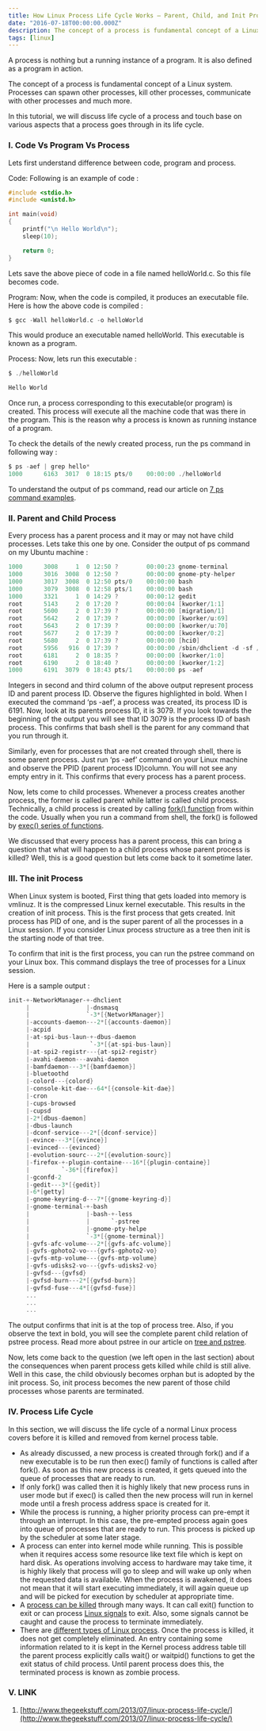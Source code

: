 ```yaml
---
title: How Linux Process Life Cycle Works – Parent, Child, and Init Process
date: "2016-07-18T00:00:00.000Z"
description: The concept of a process is fundamental concept of a Linux system. Processes can spawn other processes, kill other processes, communicate with other processes and much more. In this tutorial, we will discuss life cycle of a process and touch base on various aspects that a process goes through in its life cycle.
tags: [linux]
---
```


A process is nothing but a running instance of a program. It is also defined as a program in action.

The concept of a process is fundamental concept of a Linux system. Processes can spawn other processes, kill other processes, communicate with other processes and much more.

In this tutorial, we will discuss life cycle of a process and touch base on various aspects that a process goes through in its life cycle.

### I. Code Vs Program Vs Process

Lets first understand difference between code, program and process.

Code: Following is an example of code :

```c
#include <stdio.h>
#include <unistd.h>

int main(void)
{
    printf("\n Hello World\n");
    sleep(10);

    return 0;
}
```

Lets save the above piece of code in a file named helloWorld.c. So this file becomes code.

Program: Now, when the code is compiled, it produces an executable file. Here is how the above code is compiled :

```c
$ gcc -Wall helloWorld.c -o helloWorld
```

This would produce an executable named helloWorld. This executable is known as a program.

Process: Now, lets run this executable :

```c
$ ./helloWorld

Hello World
```

Once run, a process corresponding to this executable(or program) is created. This process will execute all the machine code that was there in the program. This is the reason why a process is known as running instance of a program.

To check the details of the newly created process, run the ps command in following way :

```c
$ ps -aef | grep hello*
1000      6163  3017  0 18:15 pts/0    00:00:00 ./helloWorld
```

To understand the output of ps command, read our article on [7 ps command examples](http://www.thegeekstuff.com/2011/04/ps-command-examples/).

### II. Parent and Child Process

Every process has a parent process and it may or may not have child processes. Lets take this one by one. Consider the output of ps command on my Ubuntu machine :

```c
1000      3008     1  0 12:50 ?        00:00:23 gnome-terminal
1000      3016  3008  0 12:50 ?        00:00:00 gnome-pty-helper
1000      3017  3008  0 12:50 pts/0    00:00:00 bash
1000      3079  3008  0 12:58 pts/1    00:00:00 bash
1000      3321     1  0 14:29 ?        00:00:12 gedit
root      5143     2  0 17:20 ?        00:00:04 [kworker/1:1]
root      5600     2  0 17:39 ?        00:00:00 [migration/1]
root      5642     2  0 17:39 ?        00:00:00 [kworker/u:69]
root      5643     2  0 17:39 ?        00:00:00 [kworker/u:70]
root      5677     2  0 17:39 ?        00:00:00 [kworker/0:2]
root      5680     2  0 17:39 ?        00:00:00 [hci0]
root      5956   916  0 17:39 ?        00:00:00 /sbin/dhclient -d -sf /usr/lib/NetworkManager/nm-dhcp-client.action -pf /run/sendsigs.
root      6181     2  0 18:35 ?        00:00:00 [kworker/1:0]
root      6190     2  0 18:40 ?        00:00:00 [kworker/1:2]
1000      6191  3079  0 18:43 pts/1    00:00:00 ps -aef
```

Integers in second and third column of the above output represent process ID and parent process ID. Observe the figures highlighted in bold. When I executed the command ‘ps -aef’, a process was created, its process ID is 6191. Now, look at its parents process ID, it is 3079. If you look towards the beginning of the output you will see that ID 3079 is the process ID of bash process. This confirms that bash shell is the parent for any command that you run through it.

Similarly, even for processes that are not created through shell, there is some parent process. Just run ‘ps -aef’ command on your Linux machine and observe the PPID (parent process ID)column. You will not see any empty entry in it. This confirms that every process has a parent process.

Now, lets come to child processes. Whenever a process creates another process, the former is called parent while latter is called child process. Technically, a child process is created by calling [fork() function](http://www.thegeekstuff.com/2012/05/c-fork-function/) from within the code. Usually when you run a command from shell, the fork() is followed by [exec() series of functions](http://www.thegeekstuff.com/2012/03/c-process-control-functions/).

We discussed that every process has a parent process, this can bring a question that what will happen to a child process whose parent process is killed? Well, this is a good question but lets come back to it sometime later.

### III. The init Process

When Linux system is booted, First thing that gets loaded into memory is vmlinuz. It is the compressed Linux kernel executable. This results in the creation of init process. This is the first process that gets created. Init process has PID of one, and is the super parent of all the processes in a Linux session. If you consider Linux process structure as a tree then init is the starting node of that tree.

To confirm that init is the first process, you can run the pstree command on your Linux box. This command displays the tree of processes for a Linux session.

Here is a sample output :

```c
init-+-NetworkManager-+-dhclient
     |                |-dnsmasq
     |                `-3*[{NetworkManager}]
     |-accounts-daemon---2*[{accounts-daemon}]
     |-acpid
     |-at-spi-bus-laun-+-dbus-daemon
     |                 `-3*[{at-spi-bus-laun}]
     |-at-spi2-registr---{at-spi2-registr}
     |-avahi-daemon---avahi-daemon
     |-bamfdaemon---3*[{bamfdaemon}]
     |-bluetoothd
     |-colord---{colord}
     |-console-kit-dae---64*[{console-kit-dae}]
     |-cron
     |-cups-browsed
     |-cupsd
     |-2*[dbus-daemon]
     |-dbus-launch
     |-dconf-service---2*[{dconf-service}]
     |-evince---3*[{evince}]
     |-evinced---{evinced}
     |-evolution-sourc---2*[{evolution-sourc}]
     |-firefox-+-plugin-containe---16*[{plugin-containe}]
     |         `-36*[{firefox}]
     |-gconfd-2
     |-gedit---3*[{gedit}]
     |-6*[getty]
     |-gnome-keyring-d---7*[{gnome-keyring-d}]
     |-gnome-terminal-+-bash
     |                |-bash-+-less
     |                |      `-pstree
     |                |-gnome-pty-helpe
     |                `-3*[{gnome-terminal}]
     |-gvfs-afc-volume---2*[{gvfs-afc-volume}]
     |-gvfs-gphoto2-vo---{gvfs-gphoto2-vo}
     |-gvfs-mtp-volume---{gvfs-mtp-volume}
     |-gvfs-udisks2-vo---{gvfs-udisks2-vo}
     |-gvfsd---{gvfsd}
     |-gvfsd-burn---2*[{gvfsd-burn}]
     |-gvfsd-fuse---4*[{gvfsd-fuse}]
     ...
     ...
     ...
```

The output confirms that init is at the top of process tree. Also, if you observe the text in bold, you will see the complete parent child relation of pstree process. Read more about pstree in our article on [tree and pstree](http://www.thegeekstuff.com/2009/03/tree-and-pstree-visualize-unix-processes-and-directories-in-hierarchical-structure/).

Now, lets come back to the question (we left open in the last section) about the consequences when parent process gets killed while child is still alive. Well in this case, the child obviously becomes orphan but is adopted by the init process. So, init process becomes the new parent of those child processes whose parents are terminated.

### IV. Process Life Cycle

In this section, we will discuss the life cycle of a normal Linux process covers before it is killed and removed from kernel process table.

- As already discussed, a new process is created through fork() and if a new executable is to be run then exec() family of functions is called after fork().  As soon as this new process is created, it gets queued into the queue of processes that are ready to run.
- If only fork() was called then it is highly likely that new process runs in user mode but if exec() is called then the new process will run in kernel mode until a fresh process address space is created for it.
- While the process is running, a higher priority process can pre-empt it through an interrupt. In this case, the pre-empted process again goes into queue of processes that are ready to run. This process is picked up by the scheduler at some later stage.
- A process can enter into kernel mode while running. This is possible when it requires access some resource like text file which is kept on hard disk. As operations involving access to hardware may take time, it is highly likely that process will go to sleep and will wake up only when the requested data is available.  When the process is awakened, it does not mean that it will start executing immediately, it will again queue up and will be picked for execution by scheduler at appropriate time.
- A [process can be killed](http://www.thegeekstuff.com/2009/12/4-ways-to-kill-a-process-kill-killall-pkill-xkill/) through many ways. It can call exit() function to exit or can process [Linux signals](http://www.thegeekstuff.com/2012/03/catch-signals-sample-c-code/) to exit. Also, some signals cannot be caught and cause the process to terminate immediately.
- There are [different types of Linux process](http://www.thegeekstuff.com/2012/02/unix-process-overview/). Once the process is killed, it does not get completely eliminated. An entry containing some information related to it is kept in the Kernel process address table till the parent process explicitly calls wait() or waitpid() functions to get the exit status of child process. Until parent process does this, the terminated process is known as zombie process.

### V. LINK

1. [http://www.thegeekstuff.com/2013/07/linux-process-life-cycle/](http://www.thegeekstuff.com/2013/07/linux-process-life-cycle/)
